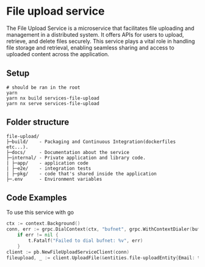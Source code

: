 # File upload service

The File Upload Service is a microservice that facilitates file uploading and management in a distributed system. It offers APIs for users to upload, retrieve, and delete files securely. This service plays a vital role in handling file storage and retrieval, enabling seamless sharing and access to uploaded content across the application.

## Setup

```shell
# should be ran in the root
yarn
yarn nx build services-file-upload
yarn nx serve services-file-upload
```

## Folder structure

```
file-upload/
├─build/    - Packaging and Continuous Integration(dockerfiles etc...).
├─docs/     - Documentation about the service
├─internal/ - Private application and library code.
| ├─app/    - application code
| ├─e2e/    - integration tests
| ├─pkg/    - code that's shared inside the application
├─.env      - Environment variables
```

## Code Examples

To use this service with go

```go
ctx := context.Background()
conn, err := grpc.DialContext(ctx, "bufnet", grpc.WithContextDialer(bufDialer), grpc.WithInsecure())
	if err != nil {
		t.Fatalf("Failed to dial bufnet: %v", err)
	}
client := pb.NewFileUploadServiceClient(conn)
fileupload, _ := client.UploadFile(&entities.file-uploadEntity{Email: testEmail, Password: jwtUtils.HashAndSalt([]byte(testPassword))})

```

